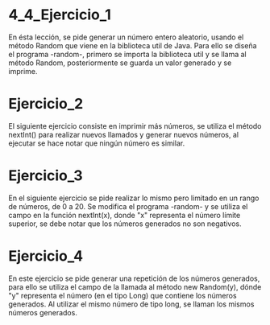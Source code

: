 # 4_4_Ejercicio_1

En ésta lección, se pide generar un número entero aleatorio, usando el método Random que viene en la biblioteca util de Java.
Para ello se diseña el programa -random-, primero se importa la biblioteca util y se llama al método Random, posteriormente se guarda un valor generado y se imprime.



# Ejercicio_2

El siguiente ejercicio consiste en imprimir más números, se utiliza el método nextInt() para realizar nuevos llamados y generar nuevos números, al ejecutar se hace notar que ningún número es similar.



# Ejercicio_3

En el siguiente ejercicio se pide realizar lo mismo pero limitado en un rango de números, de 0 a 20.
Se modifica el programa -random- y se utiliza el campo en la función nextInt(x), donde "x" representa el número límite superior, se debe notar que los números generados no son negativos.



# Ejercicio_4

En este ejercicio se pide generar una repetición de los números generados, para ello se utiliza el campo de la llamada al método new Random(y), dónde "y" representa el número (en el tipo Long) que contiene los números generados. Al utilizar el mismo número de tipo long, se llaman los mismos números generados.


